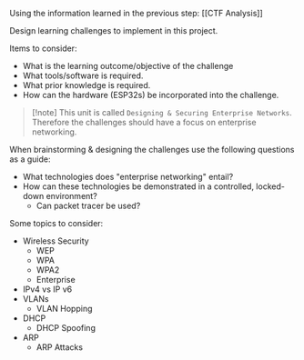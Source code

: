 Using the information learned in the previous step: [[CTF Analysis]]

Design learning challenges to implement in this project.

Items to consider:

- What is the learning outcome/objective of the challenge
- What tools/software is required.
- What prior knowledge is required.
- How can the hardware (ESP32s) be incorporated into the challenge.

> [!note] This unit is called `Designing & Securing Enterprise Networks`. Therefore the challenges should have a focus on enterprise networking.

When brainstorming & designing the challenges use the following questions as a guide:

- What technologies does "enterprise networking" entail?
- How can these technologies be demonstrated in a controlled, locked-down environment?
	- Can packet tracer be used?

Some topics to consider:
- Wireless Security
	- WEP
	- WPA
	- WPA2
	- Enterprise
- IPv4 vs IP v6
- VLANs
	- VLAN Hopping
- DHCP
	- DHCP Spoofing
- ARP
	- ARP Attacks
